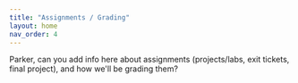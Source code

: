 ```yaml
---
title: "Assignments / Grading"
layout: home
nav_order: 4
---
```


Parker, can you add info here about assignments (projects/labs, exit tickets, final project), and how we'll be grading them?
